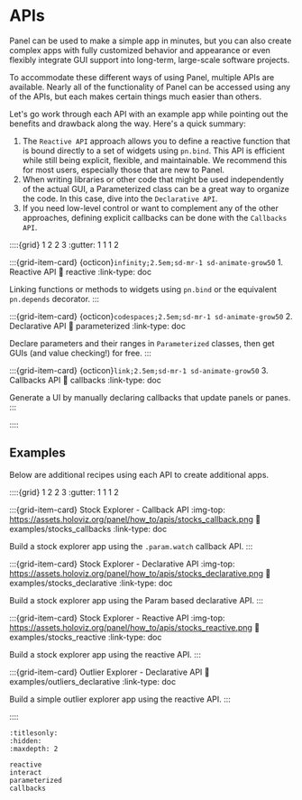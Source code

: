 # APIs

Panel can be used to make a simple app in minutes, but you can also create complex apps with fully customized behavior and appearance or even flexibly integrate GUI support into long-term, large-scale software projects.

To accommodate these different ways of using Panel, multiple APIs are available. Nearly all of the functionality of Panel can be accessed using any of the APIs, but each makes certain things much easier than others.

Let's go work through each API with an example app while pointing out the benefits and drawback along the way. Here's a quick summary:
1. The ``Reactive API`` approach allows you to define a reactive function that is bound directly to a set of widgets using `pn.bind`. This API is efficient while still being explicit, flexible, and maintainable. We recommend this for most users, especially those that are new to Panel.
2.  When writing libraries or other code that might be used independently of the actual GUI, a Parameterized class can be a great way to organize the code. In this case, dive into the ``Declarative API``.
3. If you need low-level control or want to complement any of the other approaches, defining explicit callbacks can be done with the ``Callbacks API``.

::::{grid} 1 2 2 3
:gutter: 1 1 1 2

:::{grid-item-card} {octicon}`infinity;2.5em;sd-mr-1 sd-animate-grow50` 1. Reactive API
:link: reactive
:link-type: doc

Linking functions or methods to widgets using ``pn.bind`` or the equivalent ``pn.depends`` decorator.
:::

:::{grid-item-card} {octicon}`codespaces;2.5em;sd-mr-1 sd-animate-grow50` 2. Declarative API
:link: parameterized
:link-type: doc

Declare parameters and their ranges in `Parameterized` classes, then get GUIs (and value checking!) for free.
:::

:::{grid-item-card} {octicon}`link;2.5em;sd-mr-1 sd-animate-grow50` 3. Callbacks API
:link: callbacks
:link-type: doc

Generate a UI by manually declaring callbacks that update panels or panes.
:::

::::

## Examples

Below are additional recipes using each API to create additional apps.

::::{grid} 1 2 2 3
:gutter: 1 1 1 2

:::{grid-item-card} Stock Explorer - Callback API
:img-top: https://assets.holoviz.org/panel/how_to/apis/stocks_callback.png
:link: examples/stocks_callbacks
:link-type: doc

Build a stock explorer app using the `.param.watch` callback API.
:::

:::{grid-item-card} Stock Explorer - Declarative API
:img-top: https://assets.holoviz.org/panel/how_to/apis/stocks_declarative.png
:link: examples/stocks_declarative
:link-type: doc

Build a stock explorer app using the Param based declarative API.
:::

:::{grid-item-card} Stock Explorer - Reactive API
:img-top: https://assets.holoviz.org/panel/how_to/apis/stocks_reactive.png
:link: examples/stocks_reactive
:link-type: doc

Build a stock explorer app using the reactive API.
:::

:::{grid-item-card} Outlier Explorer - Declarative API
:link: examples/outliers_declarative
:link-type: doc

Build a simple outlier explorer app using the reactive API.
:::

::::

```{toctree}
:titlesonly:
:hidden:
:maxdepth: 2

reactive
interact
parameterized
callbacks
```
